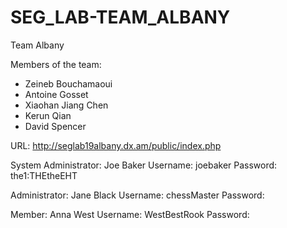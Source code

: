 # SEG_LAB-TEAM_ALBANY

Team Albany

Members of the team:
  - Zeineb Bouchamaoui 
  - Antoine Gosset
  - Xiaohan Jiang Chen
  - Kerun Qian
  - David Spencer
  
  URL: http://seglab19albany.dx.am/public/index.php
  
  System Administrator: Joe Baker
  Username: joebaker
  Password: the1:THEtheEHT
  
  Administrator: Jane Black
  Username: chessMaster
  Password: 
  
  Member: Anna West
  Username: WestBestRook
  Password: 
  
  
